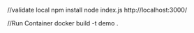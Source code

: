 //validate local
npm install
node index.js
http://localhost:3000/

//Run Container
docker build -t demo .

